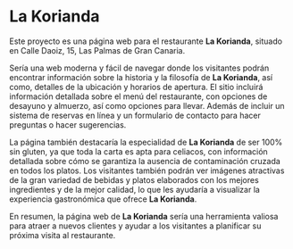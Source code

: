 # La Korianda

Este proyecto es una página web para el restaurante **La Korianda**, situado en Calle Daoiz, 15, Las Palmas de Gran Canaria.

Sería una web moderna y fácil de navegar donde los visitantes podrán encontrar información sobre la historia y la filosofía de **La Korianda**, así como, detalles de la ubicación y horarios de apertura. El sitio incluirá información detallada sobre el menú del restaurante, con opciones de desayuno y almuerzo, así como opciones para llevar. Además de incluir un sistema de reservas en línea y un formulario de contacto para hacer preguntas o hacer sugerencias.

La página también destacaría la especialidad de **La Korianda** de ser 100% sin gluten, ya que toda la carta es apta para celiacos, con información detallada sobre cómo se garantiza la ausencia de contaminación cruzada en todos los platos. Los visitantes también podrán ver imágenes atractivas de la gran variedad de bebidas y platos elaborados con los mejores ingredientes y de la mejor calidad, lo que les ayudaría a visualizar la experiencia gastronómica que ofrece **La Korianda**.

En resumen, la página web de **La Korianda** sería una herramienta valiosa para atraer a nuevos clientes y ayudar a los visitantes a planificar su próxima visita al restaurante.
